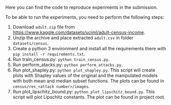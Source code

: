 Here you can find the code to reproduce experiments in the submission.

To be able to run the experiments, you need to perform the following steps:
1. Download `adult.zip` file from https://www.kaggle.com/datasets/uciml/adult-census-income.
2. Unzip the archive and place extracted `adult.csv` in folder `datasets/census`.
3. Create a python 3 environment and install all the requirements there with ```pip install -r requirements.txt```.
4. Run train_census.py: ```python train_census.py```.
5. Run perform_atacks.py: ```python perform_attacks.py```.
6. Run plot_shapley.py: ```python plot_shapley.py```.
This script will create plots with Shapley values of the original and the manipulated models with both mean and median subset functions.
The plots can be found in `census/res_<attack number>/images`.
7. Run plot_lipschitz_bound.py: ```python plot_lipschitz_bound.py```.
This script will plot Lipschitz constants. The plot can be found in project root.
